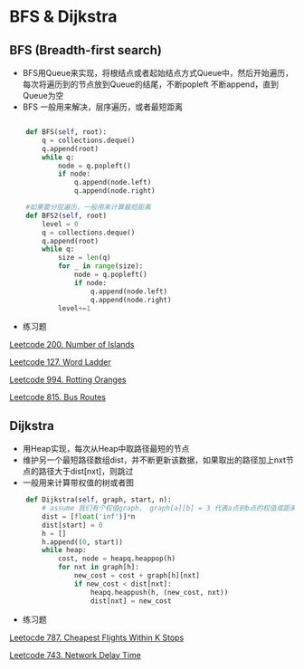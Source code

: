 # BFS & Dijkstra

## BFS (Breadth-first search)

- BFS用Queue来实现，将根结点或者起始结点方式Queue中，然后开始遍历，每次将遍历到的节点放到Queue的结尾，不断popleft 不断append，直到Queue为空
- BFS 一般用来解决，层序遍历，或者最短距离

```python

    def BFS(self, root):
        q = collections.deque()
        q.append(root)
        while q:
            node = q.popleft()
            if node:
                q.append(node.left)
                q.append(node.right)

    #如果要分层遍历，一般用来计算最短距离
    def BFS2(self, root)
        level = 0
        q = collections.deque()
        q.append(root)
        while q:
            size = len(q)
            for _ in range(size):
                node = q.popleft()
                if node:
                    q.append(node.left)
                    q.append(node.right)
            level+=1   
```

- 练习题

[Leetcode 200. Number of Islands](https://leetcode.com/problems/number-of-islands/)

[Leetcode 127. Word Ladder](https://leetcode.com/problems/word-ladder/description/)

[Leetcode 994. Rotting Oranges](https://leetcode.com/problems/rotting-oranges/)

[Leetcode 815. Bus Routes](https://leetcode.com/problems/bus-routes/)


## Dijkstra

- 用Heap实现，每次从Heap中取路径最短的节点
- 维护另一个最短路径数组dist，并不断更新该数据，如果取出的路径加上nxt节点的路径大于dist[nxt]，则跳过
- 一般用来计算带权值的树或者图

```python
    def Dijkstra(self, graph, start, n):
        # assume 我们有个权值graph， graph[a][b] = 3 代表a点到b点的权值或距离是3
        dist = [float('inf')]*n
        dist[start] = 0
        h = []
        h.append((0, start))
        while heap:
            cost, node = heapq.heappop(h)
            for nxt in graph[h]:
                new_cost = cost + graph[h][nxt]
                if new_cost < dist[nxt]:
                    heapq.heappush(h, (new_cost, nxt))
                    dist[nxt] = new_cost

```

- 练习题

[Leetocde 787. Cheapest Flights Within K Stops](https://leetcode.com/problems/cheapest-flights-within-k-stops/)

[Leetcode 743. Network Delay Time](https://leetcode.com/problems/network-delay-time/)
